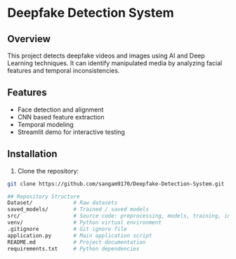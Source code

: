 # Deepfake Detection System

## Overview
This project detects deepfake videos and images using AI and Deep Learning techniques. It can identify manipulated media by analyzing facial features and temporal inconsistencies.

## Features
- Face detection and alignment
- CNN based feature extraction
- Temporal modeling
- Streamlit demo for interactive testing

## Installation
1. Clone the repository:
```bash
git clone https://github.com/sangam9170/Deepfake-Detection-System.git

## Repository Structure
Dataset/             # Raw datasets
saved_models/        # Trained / saved models
src/                 # Source code: preprocessing, models, training, inference
venv/                # Python virtual environment
.gitignore           # Git ignore file
application.py       # Main application script
README.md            # Project documentation
requirements.txt     # Python dependencies


